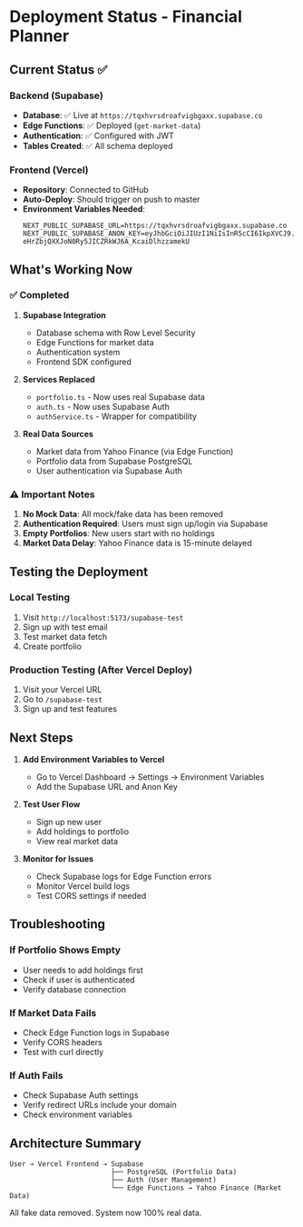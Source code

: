 # Deployment Status - Financial Planner

## Current Status ✅

### Backend (Supabase)
- **Database**: ✅ Live at `https://tqxhvrsdroafvigbgaxx.supabase.co`
- **Edge Functions**: ✅ Deployed (`get-market-data`)
- **Authentication**: ✅ Configured with JWT
- **Tables Created**: ✅ All schema deployed

### Frontend (Vercel)
- **Repository**: Connected to GitHub
- **Auto-Deploy**: Should trigger on push to master
- **Environment Variables Needed**:
  ```
  NEXT_PUBLIC_SUPABASE_URL=https://tqxhvrsdroafvigbgaxx.supabase.co
  NEXT_PUBLIC_SUPABASE_ANON_KEY=eyJhbGciOiJIUzI1NiIsInR5cCI6IkpXVCJ9.eyJpc3MiOiJzdXBhYmFzZSIsInJlZiI6InRxeGh2cnNkcm9hZnZpZ2JnYXh4Iiwicm9sZSI6ImFub24iLCJpYXQiOjE3NTY2OTE4OTMsImV4cCI6MjA3MjI2Nzg5M30.Q-eHrZbjQXXJoN0Ry5JICZRkWJ6A_KcaiDlhzzamekU
  ```

## What's Working Now

### ✅ Completed
1. **Supabase Integration**
   - Database schema with Row Level Security
   - Edge Functions for market data
   - Authentication system
   - Frontend SDK configured

2. **Services Replaced**
   - `portfolio.ts` - Now uses real Supabase data
   - `auth.ts` - Now uses Supabase Auth
   - `authService.ts` - Wrapper for compatibility

3. **Real Data Sources**
   - Market data from Yahoo Finance (via Edge Function)
   - Portfolio data from Supabase PostgreSQL
   - User authentication via Supabase Auth

### ⚠️ Important Notes

1. **No Mock Data**: All mock/fake data has been removed
2. **Authentication Required**: Users must sign up/login via Supabase
3. **Empty Portfolios**: New users start with no holdings
4. **Market Data Delay**: Yahoo Finance data is 15-minute delayed

## Testing the Deployment

### Local Testing
1. Visit `http://localhost:5173/supabase-test`
2. Sign up with test email
3. Test market data fetch
4. Create portfolio

### Production Testing (After Vercel Deploy)
1. Visit your Vercel URL
2. Go to `/supabase-test`
3. Sign up and test features

## Next Steps

1. **Add Environment Variables to Vercel**
   - Go to Vercel Dashboard → Settings → Environment Variables
   - Add the Supabase URL and Anon Key

2. **Test User Flow**
   - Sign up new user
   - Add holdings to portfolio
   - View real market data

3. **Monitor for Issues**
   - Check Supabase logs for Edge Function errors
   - Monitor Vercel build logs
   - Test CORS settings if needed

## Troubleshooting

### If Portfolio Shows Empty
- User needs to add holdings first
- Check if user is authenticated
- Verify database connection

### If Market Data Fails
- Check Edge Function logs in Supabase
- Verify CORS headers
- Test with curl directly

### If Auth Fails
- Check Supabase Auth settings
- Verify redirect URLs include your domain
- Check environment variables

## Architecture Summary

```
User → Vercel Frontend → Supabase
                         ├── PostgreSQL (Portfolio Data)
                         ├── Auth (User Management)
                         └── Edge Functions → Yahoo Finance (Market Data)
```

All fake data removed. System now 100% real data.